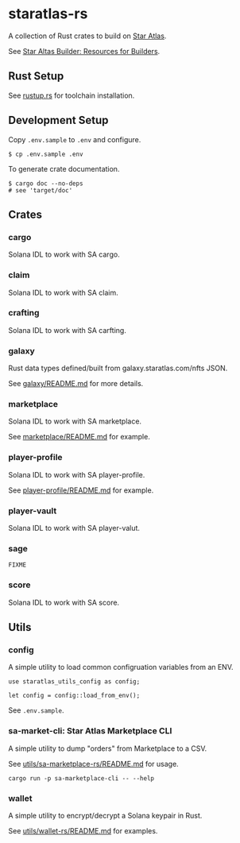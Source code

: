 # staratlas-rs

A collection of Rust crates to build on [Star Atlas](https://staratlas.com/).

See [Star Altas Builder: Resources for Builders](https://build.staratlas.com/).

## Rust Setup

See [rustup.rs](https://rustup.rs/) for toolchain installation.

## Development Setup

Copy `.env.sample` to `.env` and configure.

```
$ cp .env.sample .env
```

To generate crate documentation.

```
$ cargo doc --no-deps
# see 'target/doc'
```

## Crates

### cargo

Solana IDL to work with SA cargo.

### claim

Solana IDL to work with SA claim.

### crafting

Solana IDL to work with SA carfting.

### galaxy

Rust data types defined/built from galaxy.staratlas.com/nfts JSON.

See [galaxy/README.md](galaxy/README.md) for more details.

### marketplace

Solana IDL to work with SA marketplace.

See [marketplace/README.md](marketplace/README.md) for example.

### player-profile

Solana IDL to work with SA player-profile.

See [player-profile/README.md](player-profile/README.md) for example.

### player-vault

Solana IDL to work with SA player-valut.

### sage

`FIXME`

### score

Solana IDL to work with SA score.

## Utils

### config

A simple utility to load common configruation variables from an ENV.

```
use staratlas_utils_config as config;

let config = config::load_from_env();
```

See `.env.sample`.

### sa-market-cli: Star Atlas Marketplace CLI

A simple utility to dump "orders" from Marketplace to a CSV.

See [utils/sa-marketplace-rs/README.md](utils/sa-marketplace-rs/README.md) for usage.

```
cargo run -p sa-marketplace-cli -- --help
```

### wallet

A simple utility to encrypt/decrypt a Solana keypair in Rust.

See [utils/wallet-rs/README.md](utils/wallet-rs/README.md) for examples.